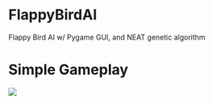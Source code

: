 # FlappyBirdAI
Flappy Bird AI w/ Pygame GUI, and NEAT genetic algorithm

# Simple Gameplay
![](https://github.com/roshank123/FlappyBirdAI/blob/master/gamePlay.png)
